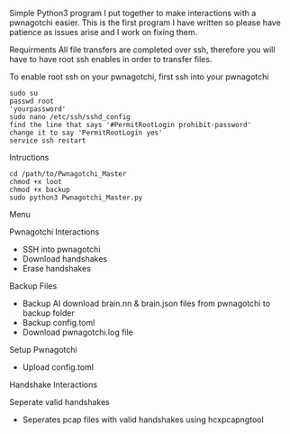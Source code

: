 Simple Python3 program I put together to make interactions with a pwnagotchi easier. This is the first program I have written so please have patience as issues arise and I work on fixing them. 

Requirments
All file transfers are completed over ssh, therefore you will have to have root ssh enables in order to transfer files. 
    
To enable root ssh on your pwnagotchi, first ssh into your pwnagotchi

    sudo su
    passwd root
    'yourpassword'
    sudo nano /etc/ssh/sshd_config
    find the line that says '#PermitRootLogin prohibit-password'
    change it to say 'PermitRootLogin yes'
    service ssh restart

Intructions 
    
    cd /path/to/Pwnagotchi_Master
    chmod +x loot
    chmod +x backup
    sudo python3 Pwnagotchi_Master.py

Menu
   
Pwnagotchi Interactions
        
- SSH into pwnagotchi       
- Download handshakes        
- Erase handshakes   
    
Backup Files
        
- Backup AI
    download brain.nn & brain.json files from pwnagotchi to backup folder
- Backup config.toml
- Download pwnagotchi.log file

Setup Pwnagotchi

- Upload config.toml

Handshake Interactions

Seperate valid handshakes 
- Seperates pcap files with valid handshakes using hcxpcapngtool
  
